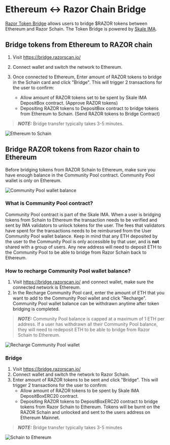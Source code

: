 # Ethereum <-> Razor Chain Bridge

[Razor Token Bridge](https://bridge.razorscan.io/) allows users to bridge $RAZOR tokens between Ethereum and Razor Schain. The Token Bridge is powered by [Skale IMA](https://docs.skale.network/ima/1.3.x/).

## Bridge tokens from Ethereum to RAZOR chain

1. Visit https://bridge.razorscan.io/
2. Connect wallet and switch the network to Ethereum.
3. Once connected to Ethereum, Enter amount of RAZOR tokens to bridge in the Schain card and click "Bridge". This will trigger 2 transactions for the user to confirm:

   - Allow amount of RAZOR tokens set to be spent by Skale IMA DepositBox contract. (Approve RAZOR tokens)
   - Depositing RAZOR tokens to DepositBox contract to bridge tokens from Ethereum to Schain. (Send RAZOR tokens to Bridge Contract)

> **_NOTE:_** Bridge transfer typically takes 3-5 minutes.

![Ethereum to Schain](/img/bridge/e2s.png)

## Bridge RAZOR tokens from Razor chain to Ethereum

Before bridging tokens from RAZOR Schain to Ethereum, make sure you have enough balance in the Community Pool contract. Community Pool wallet is only on Ethereum.

![Community Pool wallet balance](/img/bridge/wallet.png)

### What is Community Pool contract?

Community Pool contract is part of the Skale IMA. When a user is bridging tokens from Schain to Ethereum the transaction needs to be verified and sent by IMA validators to unlock tokens for the user. The fees that validators have spent for the transactions needs to be reimbursed from the User Community Pool wallet balance. Keep in mind that any ETH deposited by the user to the Community Pool is only accessible by that user, and is **not** shared with a group of users. Any new address will need to deposit ETH to the Community Pool to be able to bridge from Razor Schain back to Ethereum.

### How to recharge Community Pool wallet balance?

1. Visit https://bridge.razorscan.io/ and connect wallet, make sure the connected network is Ethereum.
2. In the Recharge Community Pool card, enter the amount of ETH that you want to add to the Community Pool wallet and click "Recharge". Community Pool wallet balance can be withdrawn anytime after token bridging is completed.

> **_NOTE:_** Community Pool balance is capped at a maximum of 1 ETH per address. If a user has withdrawn all their Community Pool balance, they will need to redeposit ETH to be able to bridge from Razor Schain to Ethereum.

![Recharge Community Pool wallet](/img/bridge/recharge.png)

### Bridge

1. Visit https://bridge.razorscan.io/
2. Connect wallet and switch the network to Razor Schain.
3. Enter amount of RAZOR tokens to be sent and click "Bridge". This will trigger 2 transactions for the user to confirm:
   - Allow amount of RAZOR tokens to be spent by Skale IMA DepositBoxERC20 contract.
   - Depositing RAZOR tokens to DepositBoxERC20 contract to bridge tokens from Razor Schain to Ethereum. Tokens will be burnt on the RAZOR Schain and unlocked and sent to the users address on Ethereum Mainnet.

> **_NOTE:_** Bridge transfer typically takes 3-5 minutes

![Schain to Ethereum](/img/bridge/s2e.png)
